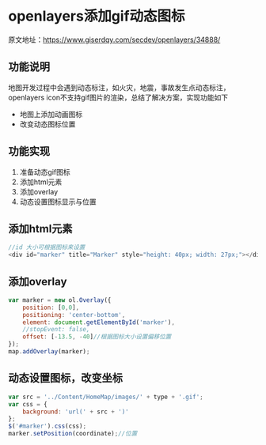 # openlayers添加gif动态图标

原文地址：https://www.giserdqy.com/secdev/openlayers/34888/

## 功能说明

地图开发过程中会遇到动态标注，如火灾，地震，事故发生点动态标注，openlayers icon不支持gif图片的渲染，总结了解决方案，实现功能如下

- 地图上添加动画图标
- 改变动态图标位置

## 功能实现

1. 准备动态gif图标
2. 添加html元素
3. 添加overlay
4. 动态设置图标显示与位置

## 添加html元素

```js
//id 大小可根据图标来设置
<div id="marker" title="Marker" style="height: 40px; width: 27px;"></div>
```

## 添加overlay

```js
var marker = new ol.Overlay({
    position: [0,0],
    positioning: 'center-bottom',
    element: document.getElementById('marker'),
    //stopEvent: false,
    offset: [-13.5, -40]//根据图标大小设置偏移位置
});
map.addOverlay(marker);
```

## 动态设置图标，改变坐标

```js
var src = '../Content/HomeMap/images/' + type + '.gif';
var css = {
    background: 'url(' + src + ')'
};
$('#marker').css(css);
marker.setPosition(coordinate);//位置
```